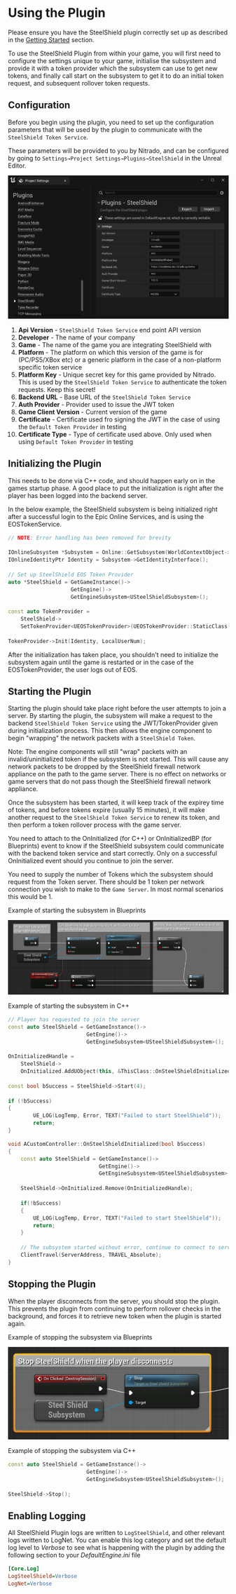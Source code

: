 # Using the Plugin

Please ensure you have the SteelShield plugin correctly set up as described in the [Getting Started](/steelshield/unreal-engine-plugin/getting-started) section.

To use the SteelShield Plugin from within your game, you will first need to configure the settings unique to your game,
initialise the subsystem and provide it with a token provider which the subsystem can use to get new tokens, and finally
call start on the subsystem to get it to do an initial token request, and subsequent rollover token requests.

## Configuration

Before you begin using the plugin, you need to set up the configuration parameters that will be used by the plugin to
communicate with the `SteelShield Token Service`.

These parameters will be provided to you by Nitrado, and can be configured by going to 
`Settings→Project Settings→Plugins→SteelShield` in the Unreal Editor.

![Example of the SteelShield Configuration](images/sts_plugin_settings.png)

1. **Api Version** - `SteelShield Token Service` end point API version
2. **Developer** - The name of your company
3. **Game** - The name of the game you are integrating SteelShield with
4. **Platform** - The platform on which this version of the game is for (PC/PS5/XBox etc) or a generic platform in the 
   case of a non-platform specific token service
5. **Platform Key** - Unique secret key for this game provided by Nitrado. This is used by the 
   `SteelShield Token Service` to authenticate the token requests. Keep this secret!
6. **Backend URL** - Base URL of the `SteelShield Token Service`
7. **Auth Provider** - Provider used to issue the JWT token
8. **Game Client Version** - Current version of the game
9. **Certificate** - Certificate used fro signing the JWT in the case of using the `Default Token Provider` in testing
10. **Certificate Type** - Type of certificate used above. Only used when using `Default Token Provider` in testing

## Initializing the Plugin

This needs to be done via C++ code, and should happen early on in the games startup phase. A good place to put the
initialization is right after the player has been logged into the backend server.

In the below example, the SteelShield subsystem is being initialized right after a successful login to the Epic Online
Services, and is using the EOSTokenService.


```cpp
// NOTE: Error handling has been removed for brevity

IOnlineSubsystem *Subsystem = Online::GetSubsystem(WorldContextObject->GetWorld());
IOnlineIdentityPtr Identity = Subsystem->GetIdentityInterface();

// Set up SteelShield EOS Token Provider
auto *SteelShield = GetGameInstance()->
                    GetEngine()->
                    GetEngineSubsystem<USteelShieldSubsystem>();

const auto TokenProvider = 
    SteelShield->
    SetTokenProvider<UEOSTokenProvider>(UEOSTokenProvider::StaticClass());

TokenProvider->Init(Identity, LocalUserNum);
```

After the initialization has taken place, you shouldn't need to initialize the subsystem again until the game is
restarted or in the case of the EOSTokenProvider, the user logs out of EOS.

## Starting the Plugin

Starting the plugin should take place right before the user attempts to join a server. By starting the plugin, the
subsystem will make a request to the backend `SteelShield Token Service` using the JWT/TokenProvider given during 
initialization process. This then allows the engine component to begin "wrapping" the network packets with a `SteelShield Token`.

Note: The engine components will still "wrap" packets with an invalid/uninitialized token if the subsystem is not
started. This will cause any network packets to be dropped by the SteelShield firewall network appliance on the path to the game server.
There is no effect on networks or game servers that do not pass though the SteelShield firewall network appliance.

Once the subsystem has been started, it will keep track of the expirey time of tokens, and before tokens expire (usually
15 minutes), it will make another request to the `SteelShield Token Service` to renew its token, and then perform a
token rollover process with the game server.

You need to attach to the OnInitialized (for C++) or OnInitializedBP (for Blueprints) event to know if the SteelShield
subsystem could communicate with the backend token service and start correctly. Only on a successful OnInitialized event
should you continue to join the server.

You need to supply the number of Tokens which the subsystem should request from the Token server. There should be 1
token per network connection you wish to make to the `Game Server`. In most normal scenarios this would be 1.

Example of starting the subsystem in Blueprints

![Starting SteelShield Subsystem in Blueprints](images/sts_plugin_start_via_bp.png)

Example of starting the subsystem in C++

```cpp
// Player has requested to join the server
const auto SteelShield = GetGameInstance()->
                         GetEngine()->
                         GetEngineSubsystem<USteelShieldSubsystem>();

OnInitializedHandle = 
    SteelShield->
    OnInitialized.AddUObject(this, &ThisClass::OnSteelShieldInitialized);

const bool bSuccess = SteelShield->Start(4);

if (!bSuccess)
{
        UE_LOG(LogTemp, Error, TEXT("Failed to start SteelShield"));
        return;
}
```

```cpp
void ACustomController::OnSteelShieldInitialized(bool bSuccess)
{
    const auto SteelShield = GetGameInstance()->
                             GetEngine()->
                             GetEngineSubsystem<USteelShieldSubsystem>();

    SteelShield->OnInitialized.Remove(OnInitializedHandle);

    if(!bSuccess)
    {
        UE_LOG(LogTemp, Error, TEXT("Failed to start SteelShield"));
        return;
    }

    // The subsystem started without error, continue to connect to server
    ClientTravel(ServerAddress, TRAVEL_Absolute);
}
```

## Stopping the Plugin

When the player disconnects from the server, you should stop the plugin. This prevents the plugin from continuing to
perform rollover checks in the background, and forces it to retrieve new token when the plugin is started again.

Example of stopping the subsystem via Blueprints

![Stopping SteelShield Subsystem in Blueprints](images/sts_plugin_stop_via_bp.png)

Example of stopping the subsystem via C++

```cpp
const auto SteelShield = GetGameInstance()->
                         GetEngine()->
                         GetEngineSubsystem<USteelShieldSubsystem>();

SteelShield->Stop();
```

## Enabling Logging

All SteelShield Plugin logs are written to `LogSteelShield`, and other relevant logs written to LogNet. You can enable
this log category and set the default log level to *Verbose* to see what is happening with the plugin by adding the
following section to your *DefaultEngine.ini* file

```ini
[Core.Log]
LogSteelShield=Verbose
LogNet=Verbose
```
